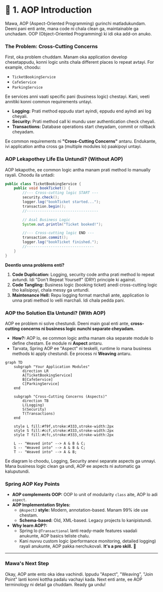 # 📜 1. AOP Introduction

Mawa, AOP (Aspect-Oriented Programming) gurinchi matladukundam. Deeni pani enti ante, mana code ni chala clean ga, maintainable ga unchadam. OOP (Object-Oriented Programming) ki idi oka add-on anuko.

### The Problem: Cross-Cutting Concerns

First, oka problem chuddam. Manam oka application develop chesetappudu, konni logic units chala different places lo repeat avtayi. For example, choodu:
- `TicketBookingService`
- `CafeService`
- `ParkingService`

Ee services anni vaati specific pani (business logic) chestayi. Kani, veeti annitiki konni common requirements untayi.

*   **Logging:** Prati method eppudu start ayindi, eppudu end ayindi ani log cheyali.
*   **Security:** Prati method call ki mundu user authentication check cheyali.
*   **Transactions:** Database operations start cheyadam, commit or rollback cheyadam.

Ee common requirements ni **"Cross-Cutting Concerns"** antaru. Endukante, ivi application antha cross ga (multiple modules lo) paakipoyi untayi.

### AOP Lekapothey Life Ela Untundi? (Without AOP)

AOP lekapothe, ee common logic antha manam prati method lo manually rayali. Choodu ila untadi:

```java
public class TicketBookingService {
    public void bookTicket() {
        //--- Cross-cutting logic START ---
        security.check();
        logger.log("bookTicket started...");
        transaction.begin();
        //---------------------------------

        // Asal Business Logic
        System.out.println("Ticket booked!");

        //--- Cross-cutting logic END ---
        transaction.commit();
        logger.log("bookTicket finished.");
        //-------------------------------
    }
}
```

**Deentlo unna problems enti?**
1.  **Code Duplication:** Logging, security code antha prati method lo repeat avtundi. Idi "Don't Repeat Yourself" (DRY) principle ki against.
2.  **Code Tangling:** Business logic (booking ticket) anedi cross-cutting logic tho kalisipoyi, chala messy ga untundi.
3.  **Maintenance Hell:** Repu logging format marchali ante, application lo unna prati method lo velli marchali. Idi chala pedda pani.

### AOP tho Solution Ela Untundi? (With AOP)

AOP ee problem ni solve chestundi. Deeni main goal enti ante, **cross-cutting concerns ni business logic nunchi separate cheyadam.**

*   **How?:** AOP lo, ee common logic antha manam oka separate module lo define chestam. Ee module ni **Aspect** antaru.
*   Tarvata, Spring AOP ee "Aspect" ni teskelli, runtime lo mana business methods ki apply chestundi. Ee process ni **Weaving** antaru.

```mermaid
graph TD
    subgraph "Your Application Modules"
        direction LR
        A[TicketBookingService]
        B[CafeService]
        C[ParkingService]
    end

    subgraph "Cross-Cutting Concerns (Aspects)"
        direction TB
        L(Logging)
        S(Security)
        T(Transactions)
    end

    style L fill:#f9f,stroke:#333,stroke-width:2px
    style S fill:#ccf,stroke:#333,stroke-width:2px
    style T fill:#cfc,stroke:#333,stroke-width:2px

    L -- "Weaved into" --> A & B & C;
    S -- "Weaved into" --> A & B & C;
    T -- "Weaved into" --> A & B;
```
Ee diagram lo choodu, Logging, Security anevi separate aspects ga unnayi. Mana business logic clean ga undi, AOP ee aspects ni automatic ga kaluputundi.

### Spring AOP Key Points

*   **AOP complements OOP:** OOP lo unit of modularity `class` aite, AOP lo adi `aspect`.
*   **AOP Implementation Styles:**
    *   `@AspectJ` **style:** Modern, annotation-based. Manam 99% ide use chestam.
    *   **Schema-based:** Old, XML-based. Legacy projects lo kanipistundi.
*   **Why learn AOP?:**
    *   Spring lo `@Transactional` lanti ready-made features vaadali anukunte, AOP basics teliste chalu.
    *   Kani nuvvu custom logic (performance monitoring, detailed logging) rayali anukunte, AOP pakka nerchukovali. **It's a pro skill.** 💪

---
### Mawa's Next Step
Okay, AOP ante ento oka idea vachindi. Ippudu "Aspect", "Weaving", "Join Point" lanti konni kottha padalu vachayi kada. Next enti ante, ee AOP terminology ni detail ga chuddam. Ready ga undu!
